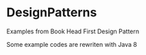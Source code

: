 # DesignPatterns

Examples from Book Head First Design Pattern

Some example codes are rewriten with Java 8
